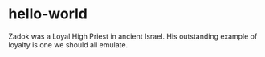 # hello-world
Zadok was a Loyal High Priest in ancient Israel.
His outstanding example of loyalty is one we should all emulate.
